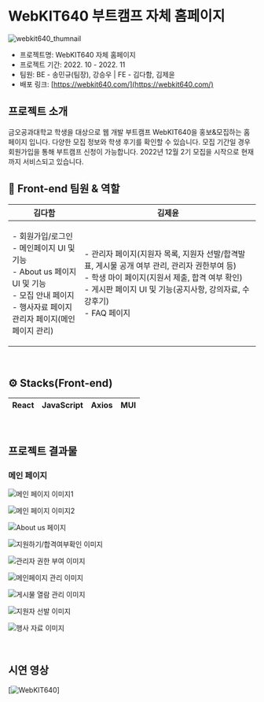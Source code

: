 # WebKIT640 부트캠프 자체 홈페이지
![webkit640_thumnail](https://img1.daumcdn.net/thumb/R1280x0/?scode=mtistory2&fname=https%3A%2F%2Fblog.kakaocdn.net%2Fdn%2FdqVnxr%2Fbtstnw3qLub%2F4LYA8TEK4ce3sRy6vWG9E0%2Fimg.png)

* 프로젝트명: WebKIT640 자체 홈페이지
* 프로젝트 기간: 2022. 10 - 2022. 11
* 팀원: BE - 송민규(팀장), 강승우 | FE - 김다함, 김제윤
* 배포 링크: [https://webkit640.com/](https://webkit640.com/)

## 프로젝트 소개
금오공과대학교 학생을 대상으로 웹 개발 부트캠프 WebKIT640을 홍보&모집하는 홈페이지 입니다. 다양한 모집 정보와 학생 후기를 확인할 수 있습니다. 모집 기간일 경우 회원가입을 통해 부트캠프 신청이 가능합니다. 2022년 12월 2기 모집을 시작으로 현재까지 서비스되고 있습니다.

## 💼 Front-end 팀원 & 역할

|  김다함 |  김제윤 |
| :----------------------: | :----------------------: |
| <p align="left"> - 회원가입/로그인 <br/> - 메인페이지 UI 및 기능 <br/> - About us 페이지 UI 및 기능 <br/> - 모집 안내 페이지 <br/> - 행사자료 페이지 <br/> 관리자 페이지(메인페이지 관리) </p> | <p align="left"> - 관리자 페이지(지원자 목록, 지원자 선발/합격발표, 게시물 공개 여부 관리, 관리자 권한부여 등) <br/> - 학생 마이 페이지(지원서 제출, 합격 여부 확인) <br/> - 게시판 페이지 UI 및 기능(공지사항, 강의자료, 수강후기) <br/>- FAQ 페이지 </p> |

<br/>

## ⚙️ Stacks(Front-end)

| React |  JavaScript |   Axios  |  MUI  |
| :----------------------: | :----------------------: | :----------------------: | :----------------------: |

<br/>

## 프로젝트 결과물
### 메인 페이지
![메인 페이지 이미지1](https://img1.daumcdn.net/thumb/R1280x0/?scode=mtistory2&fname=https%3A%2F%2Fblog.kakaocdn.net%2Fdn%2FuVI7V%2FbtsteSNXxdt%2F0FIcAvXFYJBFriKL0Ij6M0%2Fimg.png)

![메인 페이지 이미지2](https://img1.daumcdn.net/thumb/R1280x0/?scode=mtistory2&fname=https%3A%2F%2Fblog.kakaocdn.net%2Fdn%2FeuKeXD%2Fbtstg3Bl1tN%2FkQ5POiEggOjpL6g0jfUB8K%2Fimg.png)

![About us 페이지](https://img1.daumcdn.net/thumb/R1280x0/?scode=mtistory2&fname=https%3A%2F%2Fblog.kakaocdn.net%2Fdn%2FyWlZr%2FbtstfmBkwxP%2FCvvg3aiBXh3Lsc6pLNZgmK%2Fimg.png)

![지원하기/합격여부확인 이미지](https://img1.daumcdn.net/thumb/R1280x0/?scode=mtistory2&fname=https%3A%2F%2Fblog.kakaocdn.net%2Fdn%2Fn6dXz%2FbtstkUcUowL%2FDQn3iXNOxVR2BsH1OzveKK%2Fimg.png)

![관리자 권한 부여 이미지](https://img1.daumcdn.net/thumb/R1280x0/?scode=mtistory2&fname=https%3A%2F%2Fblog.kakaocdn.net%2Fdn%2FblrDC5%2FbtstkXna3zh%2FPW76Z1grbmkfo7fUMZINbk%2Fimg.png)

![메인페이지 관리 이미지](https://img1.daumcdn.net/thumb/R1280x0/?scode=mtistory2&fname=https%3A%2F%2Fblog.kakaocdn.net%2Fdn%2Fb2vWqR%2FbtstfcyNi0c%2Full1IP0qq9b5Hx9l6XVsK0%2Fimg.png)

![게시물 열람 관리 이미지](https://img1.daumcdn.net/thumb/R1280x0/?scode=mtistory2&fname=https%3A%2F%2Fblog.kakaocdn.net%2Fdn%2FbvYCkx%2Fbtstlny8rvn%2FB3pgQdzq6jpYxSoETH0Wtk%2Fimg.png)

![지원자 선발 이미지](https://img1.daumcdn.net/thumb/R1280x0/?scode=mtistory2&fname=https%3A%2F%2Fblog.kakaocdn.net%2Fdn%2FWlVl3%2FbtstbbmRUF3%2FgX0dGp7H8dUIKSmR4MPEok%2Fimg.png)

![행사 자료 이미지](https://img1.daumcdn.net/thumb/R1280x0/?scode=mtistory2&fname=https%3A%2F%2Fblog.kakaocdn.net%2Fdn%2Fb161aQ%2FbtstlJ9Wh6U%2F4YXtMGRJ6npHd8jxJo76UK%2Fimg.png)

<br/>

## 시연 영상
[![WebKIT640](https://youtu.be/JHYD_qcCGSw)]


